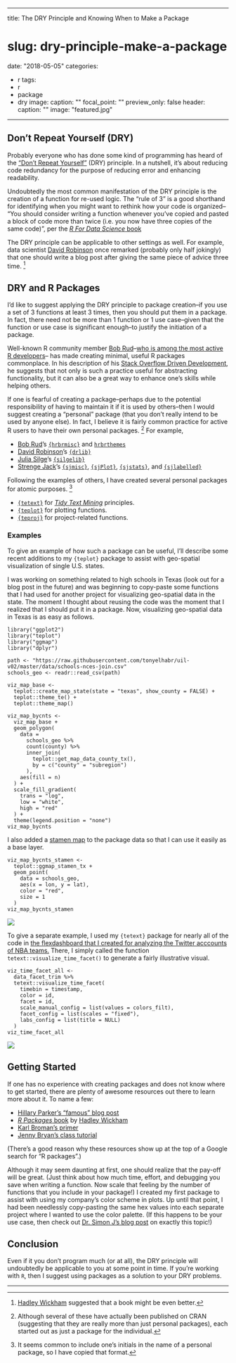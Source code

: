 
---
title: The DRY Principle and Knowing When to Make a Package
# slug: dry-principle-make-a-package 
date: "2018-05-05"
categories:
  - r
tags:
  - r
  - package
  - dry
image:
  caption: ""
  focal_point: ""
  preview_only: false
header:
  caption: ""
  image: "featured.jpg"
---

Don’t Repeat Yourself (DRY)
---------------------------

Probably everyone who has done some kind of programming has heard of the
[“Don’t Repeat
Yourself”](https://en.wikipedia.org/wiki/Don%27t_repeat_yourself) (DRY)
principle. In a nutshell, it’s about reducing code redundancy for the
purpose of reducing error and enhancing readability.

Undoubtedly the most common manifestation of the DRY principle is the
creation of a function for re-used logic. The “rule of 3” is a good
shorthand for identifying when you might want to rethink how your code
is organized– “You should consider writing a function whenever you’ve
copied and pasted a block of code more than twice (i.e. you now have
three copies of the same code)”, per the [*R For Data Science*
book](http://r4ds.had.co.nz/functions.html)

The DRY principle can be applicable to other settings as well. For
example, data scientist [David Robinson](https://twitter.com/drob) once
remarked (probably only half jokingly) that one should write a blog post
after giving the same piece of advice three time. [^1]

DRY and R Packages
------------------

I’d like to suggest applying the DRY principle to package creation–if
you use a set of 3 functions at least 3 times, then you should put them
in a package. In fact, there need not be more than 1 function or 1 use
case–given that the function or use case is significant enough–to
justify the initiation of a package.

Well-known R community member [Bob Rud](https://rud.is/b)–[who is among
the most active R
developers](https://rud.is/b/2018/04/04/exploring-r-bloggers-posts-with-the-feedly-api/)–
has made creating minimal, useful R packages commonplace. In his
description of his [Stack Overflow Driven
Development](https://rud.is/b/2017/09/28/sodd-stackoverflow-driven-development/),
he suggests that not only is such a practice useful for abstracting
functionality, but it can also be a great way to enhance one’s skills
while helping others.

If one is fearful of creating a package–perhaps due to the potential
responsibility of having to maintain it if it is used by others–then I
would suggest creating a “personal” package (that you don’t really
intend to be used by anyone else). In fact, I believe it is fairly
common practice for active R users to have their own personal packages.
[^2] For example,

-   [Bob Rud](http://rud.is/b)’s
    [`{hrbrmisc}`](https://github.com/hrbrmstr/hrbrmisc) and
    [`hrbrthemes`](https://github.com/hrbrmstr/hrbrthemes)
-   [David Robinson](http://varianceexplained.org)’s
    [`{drlib}`](https://github.com/dgrtwo/drlib)
-   [Julia Silge](https://juliasilge.com)’s
    [`{silgelib}`](https://github.com/juliasilge/silgelib)
-   [Strenge Jack](http://strengejacke.de)’s
    [`{sjmisc}`](https://github.com/strengejacke/sjmisc),
    [`{sjPlot}`](https://github.com/strengejacke/sjPlot),
    [`{sjstats}`](https://github.com/strengejacke/sjstats), and
    [`{sjlabelled}`](https://github.com/strengejacke/sjlabelled)

Following the examples of others, I have created several personal
packages for atomic purposes. [^3]

-   [`{tetext}`](https://github.com/tonyelhabr/tetext) for [*Tidy Text
    Mining*](https://www.tidytextmining.com/) principles.
-   [`{teplot}`](https://github.com/tonyelhabr/teplot) for plotting
    functions.
-   [`{teproj}`](https://github.com/tonyelhabr/teproj) for
    project-related functions.


### Examples

To give an example of how such a package can be useful, I’ll describe
some recent additions to my `{teplot}` package to assist with
geo-spatial visualization of single U.S. states.

I was working on something related to high schools in Texas (look out
for a blog post in the future) and was beginning to copy-paste some
functions that I had used for another project for visualizing
geo-spatial data in the state. The moment I thought about reusing the
code was the moment that I realized that I should put it in a package.
Now, visualizing geo-spatial data in Texas is as easy as follows.

``` {.r}
library("ggplot2")
library("teplot")
library("ggmap")
library("dplyr")

path <- "https://raw.githubusercontent.com/tonyelhabr/uil-v02/master/data/schools-nces-join.csv"
schools_geo <- readr::read_csv(path)

viz_map_base <-
  teplot::create_map_state(state = "texas", show_county = FALSE) +
  teplot::theme_te() +
  teplot::theme_map()

viz_map_bycnts <-
  viz_map_base +
  geom_polygon(
    data =
      schools_geo %>%
      count(county) %>%
      inner_join(
        teplot::get_map_data_county_tx(),
        by = c("county" = "subregion")
      ),
    aes(fill = n)
  ) +
  scale_fill_gradient(
    trans = "log",
    low = "white",
    high = "red"
  ) +
  theme(legend.position = "none")
viz_map_bycnts
```

I also added a [stamen
map](http://maps.stamen.com/#toner/12/37.7706/-122.3782) to the package
data so that I can use it easily as a base layer.

``` {.r}
viz_map_bycnts_stamen <-
  teplot::ggmap_stamen_tx +
  geom_point(
    data = schools_geo,
    aes(x = lon, y = lat),
    color = "red",
    size = 1
  )
viz_map_bycnts_stamen
```

![](viz_unigram_cnts_stamen-1.png)

To give a separate example, I used my `{tetext}` package for nearly all
of the code in [the flexdashboard that I created for analyzing the
Twitter acccounts of NBA
teams.](/post/2018-03-11-nba-tweets-tms-flexdashboard/nba-tms) There, I
simply called the function `tetext::visualize_time_facet()` to generate
a fairly illustrative visual.

``` {.r}
viz_time_facet_all <-
  data_facet_trim %>%
  tetext::visualize_time_facet(
    timebin = timestamp,
    color = id,
    facet = id,
    scale_manual_config = list(values = colors_filt),
    facet_config = list(scales = "fixed"),
    labs_config = list(title = NULL)
  )
viz_time_facet_all
```

![](viz_unigram_cnts_facet-1.png)

Getting Started
---------------

If one has no experience with creating packages and does not know where
to get started, there are plenty of awesome resources out there to learn
more about it. To name a few:

-   [Hillary Parker’s “famous” blog
    post](https://hilaryparker.com/2014/04/29/writing-an-r-package-from-scratch/)
-   [*R Packages* book](http://r-pkgs.had.co.nz/) by [Hadley
    Wickham](https://twitter.com/hadleywickham)
-   [Karl Broman’s primer](kbroman.org/pkg_primer/)
-   [Jenny Bryan’s class tutorial](stat545.com/packages00_index.html)

(There’s a good reason why these resources show up at the top of a
Google search for “R packages”.)

Although it may seem daunting at first, one should realize that the
pay-off will be great. (Just think about how much time, effort, and
debugging you save when writing a function. Now scale that feeling by
the number of functions that you include in your package!) I created my
first package to assist with using my company’s color scheme in plots.
Up until that point, I had been needlessly copy-pasting the same hex
values into each separate project where I wanted to use the color
palette. (If this happens to be your use case, then check out [Dr. Simon
J’s blog
post](https://drsimonj.svbtle.com/creating-corporate-colour-palettes-for-ggplot2)
on exactly this topic!)


Conclusion
----------
Even if it you don’t program much (or at all), the DRY principle will
undoubtedly be applicable to you at some point in time. If you’re
working with `R`, then I suggest using packages as a solution to your
DRY problems.

------------------------------------------------------------------------
[^1]: [Hadley Wickham](https://twitter.com/hadleywickham) suggested that a book might be even better.
[^2]: Although several of these have actually been published on CRAN (suggesting that they are really more than just personal packages), each started out as just a package for the individual.
[^3]: It seems common to include one’s initials in the name of a personal package, so I have copied that format.
